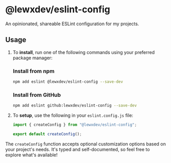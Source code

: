 # @lewxdev/eslint-config

An opinionated, shareable ESLint configuration for my projects.

## Usage

1. To **install**, run one of the following commands using your preferred
   package manager:

   ### Install from npm

   ```sh
   npm add eslint @lewxdev/eslint-config --save-dev
   ```

   ### Install from GitHub

   ```sh
   npm add eslint github:lewxdev/eslint-config --save-dev
   ```

1. To **setup**, use the following in your `eslint.config.js` file:

   ```js
   import { createConfig } from "@lewxdev/eslint-config";

   export default createConfig();
   ```

The `createConfig` function accepts optional customization options based on your
project's needs. It's typed and self-documented, so feel free to explore what's
available!
